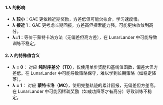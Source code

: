 #### **1.λ 的影响**

- **λ 较小**：GAE 更依赖近期奖励，方差低但可能欠拟合，学习速度慢。
- **λ 接近 1**：GAE 更考虑长期回报，方差高但探索能力强，可能更快收敛到高分。
- **λ=1**：等价于蒙特卡洛方法（无偏差但高方差），在 LunarLander 中可能导致训练不稳定。

#### **2. λ 的特殊值含义**

- **λ = 0**：
  对应 **纯时序差分（TD）**，仅使用单步奖励和基线值函数，偏差大但方差低。在 LunarLander 中可能导致策略保守，难以学到长期策略（如稳定降落）。
- **λ = 1**：
  对应 **蒙特卡洛（MC）**，使用完整轨迹的累计回报，无偏差但方差高。在 LunarLander 中可能因稀疏奖励（如成功降落才有高分）导致训练不稳定。